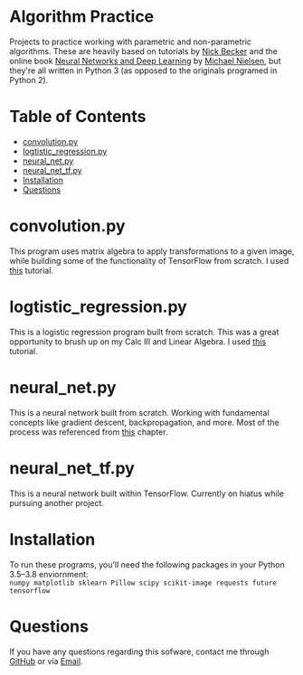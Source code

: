 # Algorithm Practice
Projects to practice working with parametric and non-parametric algorithms. These are heavily based on tutorials by [Nick Becker](https://github.com/beckernick) and the online book [Neural Networks and Deep Learning](http://neuralnetworksanddeeplearning.com/) by [Michael Nielsen](https://michaelnielsen.org/), but they're all written in Python 3 (as opposed to the originals programed in Python 2).

# Table of Contents
* [convolution.py](#convolutionpy)
* [logtistic_regression.py](#logtistic_regressionpy)
* [neural_net.py](#neural_netpy)
* [neural_net_tf.py](#neural_net_tfpy)
* [Installation](#Installation)
* [Questions](#Questions)

# convolution.py
This program uses matrix algebra to apply transformations to a given image, while building some of the functionality of TensorFlow from scratch. I used [this](https://beckernick.github.io/convolutions/) tutorial.

# logtistic_regression.py
This is a logistic regression program built from scratch. This was a great opportunity to brush up on my Calc III and Linear Algebra. I used [this](https://beckernick.github.io/logistic-regression-from-scratch/) tutorial.

# neural_net.py
This is a neural network built from scratch. Working with fundamental concepts like gradient descent, backpropagation, and more. Most of the process was referenced from [this](http://neuralnetworksanddeeplearning.com/chap1.html) chapter.

# neural_net_tf.py
This is a neural network built within TensorFlow. Currently on hiatus while pursuing another project.

# Installation
To run these programs, you'll need the following packages in your Python 3.5–3.8 enviornment:<br>`numpy matplotlib sklearn Pillow scipy scikit-image requests future tensorflow`

# Questions
If you have any questions regarding this sofware, contact me through 
[GitHub](https://github.com/jishllg) or via [Email](mailto:jishllg@gmail.com).
